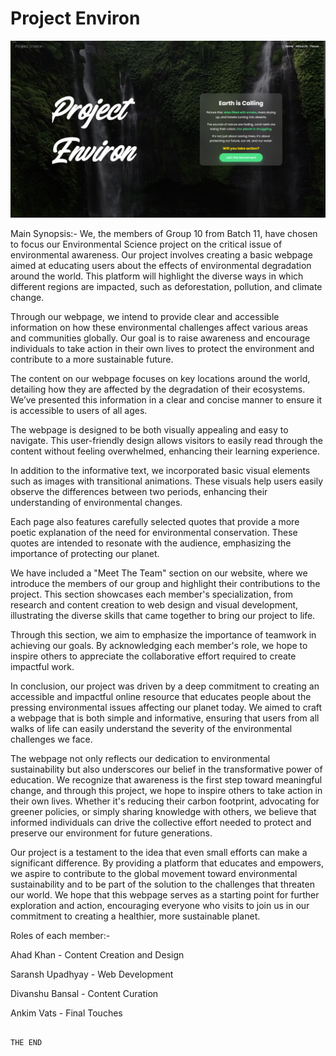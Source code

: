 # Project Environ

![Project Environ](/assets/thumbnail.png)

Main Synopsis:-
We, the members of Group 10 from Batch 11, have chosen to focus our Environmental Science project on the critical issue of environmental awareness. Our project involves creating a basic webpage aimed at educating users about the effects of environmental degradation around the world. This platform will highlight the diverse ways in which different regions are impacted, such as deforestation, pollution, and climate change.

Through our webpage, we intend to provide clear and accessible information on how these environmental challenges affect various areas and communities globally. Our goal is to raise awareness and encourage individuals to take action in their own lives to protect the environment and contribute to a more sustainable future.

 

The content on our webpage focuses on key locations around the world, detailing how they are affected by the degradation of their ecosystems. We’ve presented this information in a clear and concise manner to ensure it is accessible to users of all ages.

The webpage is designed to be both visually appealing and easy to navigate. This user-friendly design allows visitors to easily read through the content without feeling overwhelmed, enhancing their learning experience.

 

In addition to the informative text, we incorporated basic visual elements such as images with transitional animations. These visuals help users easily observe the differences between two periods, enhancing their understanding of environmental changes.

Each page also features carefully selected quotes that provide a more poetic explanation of the need for environmental conservation. These quotes are intended to resonate with the audience, emphasizing the importance of protecting our planet.

 

We have included a "Meet The Team" section on our website, where we introduce the members of our group and highlight their contributions to the project. This section showcases each member's specialization, from research and content creation to web design and visual development, illustrating the diverse skills that came together to bring our project to life.

Through this section, we aim to emphasize the importance of teamwork in achieving our goals. By acknowledging each member's role, we hope to inspire others to appreciate the collaborative effort required to create impactful work.

 
In conclusion, our project was driven by a deep commitment to creating an accessible and impactful online resource that educates people about the pressing environmental issues affecting our planet today. We aimed to craft a webpage that is both simple and informative, ensuring that users from all walks of life can easily understand the severity of the environmental challenges we face.

The webpage not only reflects our dedication to environmental sustainability but also underscores our belief in the transformative power of education. We recognize that awareness is the first step toward meaningful change, and through this project, we hope to inspire others to take action in their own lives. Whether it's reducing their carbon footprint, advocating for greener policies, or simply sharing knowledge with others, we believe that informed individuals can drive the collective effort needed to protect and preserve our environment for future generations.

Our project is a testament to the idea that even small efforts can make a significant difference. By providing a platform that educates and empowers, we aspire to contribute to the global movement toward environmental sustainability and to be part of the solution to the challenges that threaten our world. We hope that this webpage serves as a starting point for further exploration and action, encouraging everyone who visits to join us in our commitment to creating a healthier, more sustainable planet.


 
Roles of each member:-
 
Ahad Khan - Content Creation and Design
 
Saransh Upadhyay - Web Development
 
Divanshu Bansal - Content Curation
 
Ankim Vats - Final Touches

                                                                              THE END

 
